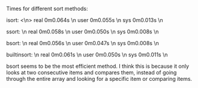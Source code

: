 Times for different sort methods:

isort:					<\n>
real	0m0.064s			\n
user	0m0.055s			\n
sys	0m0.013s			\n

ssort:					\n
real	0m0.058s			\n
user	0m0.050s			\n
sys	0m0.008s			\n

bsort:					\n
real	0m0.056s			\n
user	0m0.047s			\n
sys	0m0.008s			\n

builtinsort:				\n
real	0m0.061s			\n
user	0m0.050s			\n
sys	0m0.011s			\n

bsort seems to be the most efficient method. I think this is because it only looks at two consecutive items and compares them, instead of going through the entire array and looking for a specific item or comparing items.
